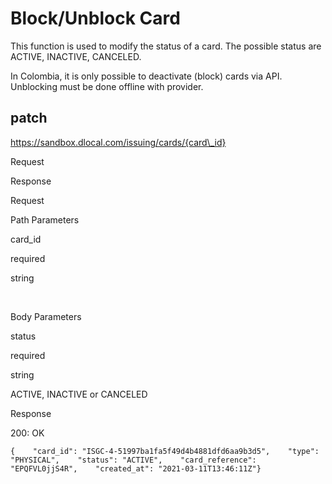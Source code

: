 # Block/Unblock Card

This function is used to modify the status of a card. The possible status are ACTIVE, INACTIVE, CANCELED.

In Colombia, it is only possible to deactivate \(block\) cards via API. Unblocking must be done offline with provider.

## patch​ <a id="undefined"></a>

https://sandbox.dlocal.com/issuing/cards/{card\_id}

Request

Response

Request

Path Parameters

card\_id

required

string

​

Body Parameters

status

required

string

ACTIVE, INACTIVE or CANCELED

Response

200: OK

```text
{    "card_id": "ISGC-4-51997ba1fa5f49d4b4881dfd6aa9b3d5",    "type": "PHYSICAL",    "status": "ACTIVE",    "card_reference": "EPQFVL0jjS4R",    "created_at": "2021-03-11T13:46:11Z"}
```

​

